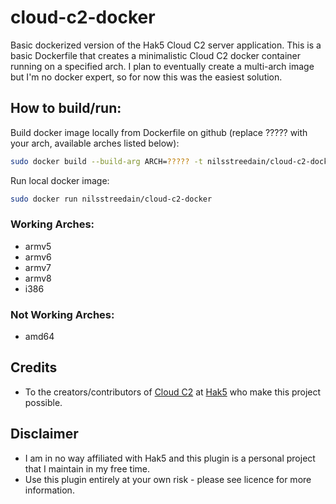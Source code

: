 # cloud-c2-docker
Basic dockerized version of the Hak5 Cloud C2 server application. This is a basic Dockerfile that creates a minimalistic Cloud C2 docker container running on a specified arch. I plan to eventually create a multi-arch image but I'm no docker expert, so for now this was the easiest solution.

## How to build/run:

Build docker image locally from Dockerfile on github (replace ????? with your arch, available arches listed below):
```bash
sudo docker build --build-arg ARCH=????? -t nilsstreedain/cloud-c2-docker:latest https://github.com/nilsstreedain/cloud-c2-docker.git#main
```

Run local docker image:
```bash
sudo docker run nilsstreedain/cloud-c2-docker
```

### Working Arches:
- armv5
- armv6
- armv7
- armv8
- i386

### Not Working Arches:
- amd64



## Credits

- To the creators/contributors of [Cloud C2](https://shop.hak5.org/products/c2) at [Hak5](https://github.com/hak5) who make this project possible.

## Disclaimer
- I am in no way affiliated with Hak5 and this plugin is a personal project that I maintain in my free time.
- Use this plugin entirely at your own risk - please see licence for more information.
